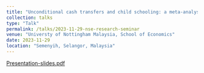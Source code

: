 ```yaml
---
title: "Unconditional cash transfers and child schooling: a meta-analysis"
collection: talks
type: "Talk"
permalink: /talks/2023-11-29-nse-research-seminar
venue: "Universty of Nottingham Malaysia, School of Economics"
date: 2023-11-29
location: "Semenyih, Selangor, Malaysia"
---
```


[Presentation-slides.pdf](http://hansonchongzz.github.io/files/2023-11-29-nse-research-seminar.pdf)

